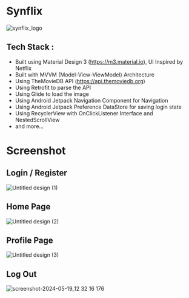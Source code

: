# Synflix
![synflix_logo](https://github.com/PutraGandaD/F-AND24001121-synrgy7-SimpleTMDBApp-ch5/assets/54593964/a284feb4-f987-411a-905e-dc4498663b49)

## Tech Stack :
- Built using Material Design 3 (https://m3.material.io), UI Inspired by Netflix
- Built with MVVM (Model-View-ViewModel) Architecture
- Using TheMovieDB API (https://api.themoviedb.org)
- Using Retrofit to parse the API
- Using Glide to load the image
- Using Android Jetpack Navigation Component for Navigation
- Using Android Jetpack Preference DataStore for saving login state
- Using RecyclerView with OnClickListener Interface and NestedScrollView
- and more...

# Screenshot
## Login / Register
![Untitled design (1)](https://github.com/PutraGandaD/F-AND24001121-synrgy7-SimpleTMDBApp-ch5/assets/54593964/8ac52a52-49c6-477b-ad4a-bd293fdc6e97)

## Home Page
![Untitled design (2)](https://github.com/PutraGandaD/F-AND24001121-synrgy7-SimpleTMDBApp-ch5/assets/54593964/d3ffd187-f26c-41fa-8ce4-60b131818002)

## Profile Page 
![Untitled design (3)](https://github.com/PutraGandaD/F-AND24001121-synrgy7-SimpleTMDBApp-ch5/assets/54593964/e8846ef3-a1d0-48ee-a252-6a8ccb09f155)

## Log Out
![screenshot-2024-05-19_12 32 16 176](https://github.com/PutraGandaD/F-AND24001121-synrgy7-SimpleTMDBApp-ch5/assets/54593964/c7590ff2-753b-49bb-a85f-863eee8d6e24)

